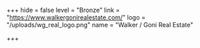 +++
hide = false
level = "Bronze"
link = "https://www.walkergonirealestate.com/"
logo = "/uploads/wg_real_logo.png"
name = "Walker / Goni Real Estate"

+++
